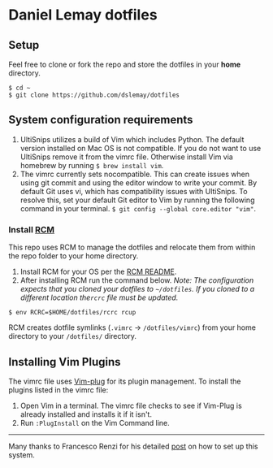 # Daniel Lemay dotfiles

## Setup

Feel free to clone or fork the repo and store the dotfiles in your **home** directory.
```
$ cd ~
$ git clone https://github.com/dslemay/dotfiles
```

## System configuration requirements

1. UltiSnips utilizes a build of Vim which includes Python. The default version installed on Mac OS is not compatible. If you do not want to use UltiSnips remove it from the vimrc file. Otherwise install Vim via homebrew by running `$ brew install vim`.
2. The vimrc currently sets nocompatible. This can create issues when using git commit and using the editor window to write your commit. By default Git uses vi, which has compatibility issues with UltiSnips. To resolve this, set your default Git editor to Vim by running the following command in your terminal. `$ git config --global core.editor "vim"`.

### Install [RCM](https://github.com/thoughtbot/rcm)

This repo uses RCM to manage the dotfiles and relocate them from within the repo folder to your home directory.

1. Install RCM for your OS per the [RCM README](https://github.com/thoughtbot/rcm/blob/master/README.md).
2. After installing RCM run the command below. *Note: The configuration expects that you cloned your dotfiles to `~/dotfiles`. If you cloned to a different location the`rcrc` file must be updated.*

```
$ env RCRC=$HOME/dotfiles/rcrc rcup
```
RCM creates dotfile symlinks (`.vimrc` -> `/dotfiles/vimrc`) from your home directory to your `/dotfiles/` directory.

## Installing Vim Plugins

The vimrc file uses [Vim-plug](https://github.com/junegunn/vim-plug) for its plugin management. To install the plugins listed in the vimrc file:

1. Open Vim in a terminal. The vimrc file checks to see if Vim-Plug is already installed and installs it if it isn't.
2. Run `:PlugInstall` on the Vim Command line.

---
Many thanks to Francesco Renzi for his detailed [post](https://uracode.com/2017/08/05/the-perks-of-storing-your-dotfiles-in-a-repository/) on how to set up this system.
